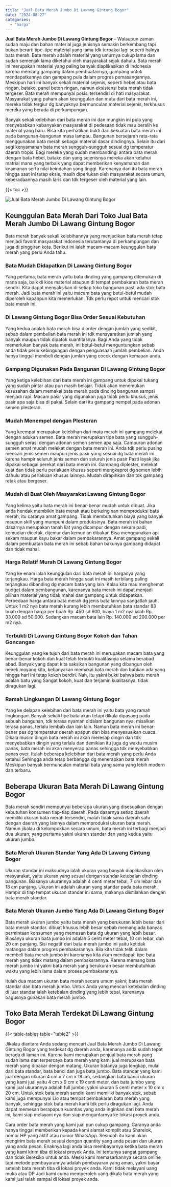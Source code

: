 ```yaml
---
title: "Jual Bata Merah Jumbo Di Lawang Gintung Bogor"
date: "2024-08-27"
categories: 
  - "harga"
---
```


**Jual Bata Merah Jumbo Di Lawang Gintung Bogor** – Walaupun zaman sudah maju dan bahan material juga jenisnya semakin berkembang tapi bukan berarti tipe-tipe material yang lama tdk terpakai lagi seperti halnya bata merah. Bata merah adalah material yang umurnya cukup lama dan sudah semenjak lama diketahui oleh masyarakat sejak dahulu. Bata merah ini merupakan material yang paling banyak diaplikasikan di Indonesia karena memang gampang dalam pembuatannya, gampang untuk mendapatkannya dan gampang pula dalam progres pemasangannya. Meskipun hari ini banyak sekali material sejenis, seperti hebel atau bata ringan, batako, panel beton ringan, namun eksistensi bata merah tidak tergeser. Bata merah mempunyai posisi tersendiri di hati masyarakat. Masyarakat yang paham akan keunggulan dan mutu dari bata merah ini, mereka tidak tergiur dg banyaknya bermunculan material sejenis, terkhusus mereka yang berada di perkampungan.

Banyak sekali kelebihan dari bata merah ini dan mungkin ini pula yang menyebabkan kebanyakan masyarakat di pedesaan tidak mau beralih ke material yang baru. Bisa kita perhatikan bukti dari kekuatan bata merah ini pada bangunan-bangunan masa lampau. Bangunan bersejarah rata-rata menggunakan bata merah sebagai material dasar dindingnya. Selain itu dari segi kenyamanan bata merah sungguh-sungguh sesuai dg temperatur daerah tropis. Bagi mereka yang sudah membandingi antara bata merah dengan bata hebel, batako dan yang sejenisnya mereka akan ketahui matrial mana yang terbaik yang dapat memberikan kenyamanan dan keamanan serta nilai keindahan yang tinggi. Karenanya dari itu bata merah hingga saat ini tetap eksis, masih diperlukan oleh masyarakat secara umum, keberadaannya masih laris dan tdk tergeser oleh material yang lain.

{{< toc >}}

![Jual Bata Merah Jumbo Di Lawang Gintung Bogor](/images/jual-bata-merah-09.png)

## Keunggulan Bata Merah Dari Toko Jual Bata Merah Jumbo Di Lawang Gintung Bogor

Bata merah banyak sekali kelebihannya yang menjadikan bata merah tetap menjadi favorit masyarakat Indonesia terutamanya di perkampungan dan juga di pinggiran kota. Berikut ini ialah macam-macam keunggulan bata merah yang perlu Anda tahu.

### Bata Mudah Didapatkan Di Lawang Gintung Bogor

Yang pertama, bata merah yaitu bata dinding yang gampang ditemukan di mana saja, baik di kios material ataupun di tempat pembakaran bata merah sendiri. Kita dapat menyaksikan di setiap toko bangunan pasti ada stok bata merah. Jadi bata merah ini yaitu macam bata yang betul-betul mudah diperoleh kapanpun kita memerlukan. Tdk perlu repot untuk mencari stok bata merah ini.

### Di Lawang Gintung Bogor Bisa Order Sesuai Kebutuhan

Yang kedua adalah bata merah bisa diorder dengan jumlah yang sedikit, sebab dalam pembelian bata merah ini tdk mensyaratkan jumlah yang banyak maupun tidak dipatok kuantitasnya. Bagi Anda yang tidak memerlukan banyak bata merah, ini betul-betul menguntungkan sebab anda tidak perlu kebingungan dengan penguasaan jumlah pembelian. Anda hanya tinggal membeli dengan jumlah yang cocok dengan kemauan anda.

### Gampang Digunakan Pada Bangunan Di Lawang Gintung Bogor

Yang ketiga kelebihan dari bata merah ini gampang untuk dipakai tukang yang sudah pintar atau pun masih belajar. Tidak akan menemukan kesusahan dalam memakai bata merah pada dinding bangunan sampai menjadi rapi. Macam pasir yang digunakan juga tidak perlu khusus, jenis pasir apa saja bisa di pakai. Selain dari itu gampang nempel pada adonan semen plesteran.

### Mudah Menempel dengan Plesteran

Yang keempat merupakan kelebihan dari mata merah ini gampang melekat dengan adukan semen. Bata merah merupakan tipe bata yang sungguh-sungguh serasi dengan adonan semen semen apa saja. Campuran adonan semen amat mudah melekat dengan bata merah ini. Anda tdk perlu pusing mencari jenis semen maupun jenis pasir yang sesuai dg bata merah ini karena hampir seluruh jenis semen dan seluruh jenis pasir Pasti layak jika dipakai sebagai perekat dari bata merah ini. Gampang diplester, melekat kuat dan tidak perlu perlakuan khusus seperti mengkaprot dg semen lebih dahulu atau perlakuan khusus lainnya. Mudah dirapihkan dan tdk gampang retak atau bergeser.

### Mudah di Buat Oleh Masyarakat Lawang Gintung Bogor

Yang kelima yaitu bata merah ini benar-benar mudah untuk dibuat. Jika anda hendak membikin bata merah atau berkeinginan memproduksi bata merah, itu caranya amat gampang. Tidak membutuhkan biaya yang banyak maupun skill yang mumpuni dalam produksinya. Bata merah ini bahan dasarnya merupakan tanah liat yang dicampur dengan sekam padi, kemudian dicetak, dijemur dan kemudian dibakar. Bisa menggunakan api sekam maupun kayu bakar dalam pembakarannya. Amat gampang sekali dalam pembuatan bata merah ini sebab bahan bakunya gampang didapat dan tidak mahal.

### Harga Relatif Murah Di Lawang Gintung Bogor

Yang ke enam ialah keunggulan dari bata merah ini harganya yang terjangkau. Harga bata merah hingga saat ini masih terbilang paling terjangkau dibanding dg macam bata yang lain. Kalau kita mau menghemat budget dalam pembangunan, karenanya bata merah ini dapat menjadi pilihan material yang tidak mahal dan gampang untuk didapatkan. Perbedaan harga antara bata merah dg jenis bata lainnya sangatlah jauh. Untuk 1 m2 nya bata merah kurang lebih membutuhkan bata standar 83 buah dengan harga per buah Rp. 450 sd 600, biaya 1 m2 nya ialah Rp. 33.000 sd 50.000. Sedangkan macam bata lain Rp. 140.000 sd 200.000 per m2 nya.

### Terbukti Di Lawang Gintung Bogor Kokoh dan Tahan Goncangan

Keunggulan yang ke tujuh dari bata merah ini merupakan macam bata yang benar-benar kokoh dan kuat telah terbukti kualitasnya selama berabad abad. Banyak yang dapat kita saksikan bangunan yang dibangun oleh nenek moyang kita, kebanyakan memakai bata merah dan bahkan ada yang hingga hari ini tetap kokoh berdiri. Nah, itu yakni bukti bahwa batu merah adalah batu yang Sangat kokoh, kuat dan terjamin kualitasnya, tidak diragukan lagi.

### Ramah Lingkungan Di Lawang Gintung Bogor

Yang ke delapan kelebihan dari bata merah ini yaitu bata yang ramah lingkungan. Banyak sekali tipe bata akan tetapi dikala dipasang pada sebuah bangunan, tdk terasa nyaman didalam bangunan nya, misalkan terasa panas, terlalu lembab dan lain lain. Namun bata merah ini benar-benar pas dg temperatur daerah apapun dan bisa menyesuaikan cuaca. Dikala musim dingin bata merah ini akan meresap dingin dan tdk menyebabkan dingin yang terlalu dan demikian itu juga dg waktu musim panas, bata merah ini akan menyerap panas sehingga tdk menyebabkan panas over. Itulah beberapa kelebihan dari bata merah yang perlu Anda ketahui Sehingga anda tetap berbangga dg menerapkan bata merah Meskipun banyak bermunculan material bata yang sama yang lebih modern dan terbaru.

## Beberapa Ukuran Bata Merah Di Lawang Gintung Bogor

Bata merah sendiri mempunyai beberapa ukuran yang disesuaikan dengan kebutuhan konsumen tiap-tiap daerah. Pada dasarnya setiap daerah memiliki ukuran bata merah tersendiri, malah tidak sama daerah satu dengan daerah yang lainnya dalam memproduksi ukuran bata merah. Namun jikalau di kelompokkan secara umum, bata merah ini terbagi menjadi dua ukuran; yang pertama yakni ukuran standar dan yang kedua yaitu ukuran jumbo.

### Bata Merah Ukuran Standar Yang Ada Di Lawang Gintung Bogor

Ukuran standar ini maksudnya ialah ukuran yang banyak diaplikasikan oleh masyarakat, yaitu ukuran yang sesuai dengan standar ketebalan dinding bangunan. Biasanya ukurannya adalah 4 centi meter tebal, 7 cm lebar dan 18 cm panjang. Ukuran ini adalah ukuran yang standar pada bata merah. Hampir di tiap tempat ukuran standar ini sama, makanya diistilahkan dengan bata merah standar.

### Bata Merah Ukuran Jumbo Yang Ada Di Lawang Gintung Bogor

Bata merah ukuran jumbo yaitu bata merah yang berukuran lebih besar dari bata merah standar. dibuat khusus lebih besar sebab memang ada banyak permintaan konsumen yang memesan bata dg ukuran yang lebih besar. Biasanya ukuran bata jumbo ini adalah 5 centi meter tebal, 10 cm lebar, dan 20 cm panjang. Sisi negatif dari bata merah jumbo ini yaitu ketidak matangan dalam progres pembakarannya. Bila kita tidak teliti dalam membeli bata merah jumbo ini karenanya kita akan mendapati tipe bata merah yang tidak matang dalam pembakarannya. Karena memang bata merah jumbo ini yakni bata merah yang berukuran besar membutuhkan waktu yang lebih lama dalam proses pembakarannya.

Itulah dua macam ukuran bata merah secara umum yakni; bata merah standar dan bata merah jumbo. Untuk Anda yang mencari ketebalan dinding di luar standar ialah ketebalan dinding yang lebih tebal, karenanya bagusnya gunakan bata merah jumbo.

## Toko Bata Merah Terdekat Di Lawang Gintung Bogor

{{< table-tables table="table2" >}}

Jikalau diantara Anda sedang mencari Jual Bata Merah Jumbo Di Lawang Gintung Bogor yang terdekat dg daerah anda, karenanya anda sudah tepat berada di laman ini. Karena kami merupakan penjual bata merah yang sudah lama dan terpercaya bata merah yang kami jual merupakan bata merah yang dibakar dengan matang. Ukuran batanya juga lengkap, mulai dari bata standar, bata banci dan juga bata jumbo. Bata standar yang kami jual dengan ukuran 4 cm x 7 cm x 18 cm, sedangkan bata banci ukuran yang kami jual yaitu 4 cm x 9 cm x 19 centi meter, dan bata jumbo yang kami jual ukurannya adalah full jumbo; yakni ukuran 5 centi meter x 10 cm x 20 cm. Untuk stok bata merah sendiri kami memiliki banyak stok, sebab kami juga mempunyai Lio atau tempat pembakaran bata merah yang banyak, sehingga stok bata merah kami tdk perlu diragukan lagi. Anda dapat memesan berapapun kuantias yang anda inginkan dari bata merah ini, kami siap melayani nya dan siap mengantarnya ke lokasi proyek anda.

Cara order bata merah yang kami jual pun cukup gampang. Caranya anda hanya tinggal memberikan kepada kami alamat komplit atau Sharelok, nomor HP yang aktif atau nomor WhatsApp. Sesudah itu kami akan mengirim bata merah sesuai dengan quantity yang anda pesan dan ukuran yang anda pesan. Enaknya lagi anda bisa membayarnya ketika bata merah yang kami kirim tiba di lokasi proyek Anda. Ini tentunya sangat gampang dan tidak Beresiko untuk anda. Meski kami memasarkannya secara online tapi metode pembayarannya adalah pembayaran yang aman, yakni bayar setelah bata merah tiba di lokasi proyek anda. Kami tidak melayani uang muka atau DP Jadi kami cuma memperoleh uang dikala bata merah yang kami jual telah sampai di lokasi proyek anda.
